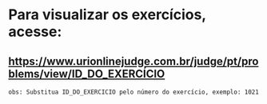 # Para visualizar os exercícios, acesse:

## https://www.urionlinejudge.com.br/judge/pt/problems/view/ID_DO_EXERCÍCIO

`obs: Substitua ID_DO_EXERCICIO pelo número do exercício, exemplo: 1021`
